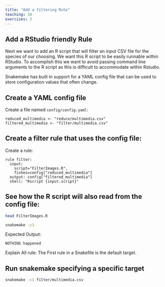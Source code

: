 ```yaml
---
title: "Add a filtering Rule"
teaching: 10
exercises: 2
---
```



## Add a RStudio friendly Rule
Next we want to add an R script that will filter an input CSV file for the species of our choosing.
We want this R script to be easily runnable within RStudio. To accomplish this we want to avoid 
passing command line arguments to the R script as this is difficult to accommodate within Rstudio.

Snakemake has built in support for a YAML config file that can be used to store configuration values
that often change.

## Create a YAML config file
Create a file named `config/config.yaml`:
```
reduced_multimedia <- "reduce/multimedia.csv"
filtered_multimedia <- "filter/multimedia.csv"
```

## Create a filter rule that uses the config file:
Create a rule:
```
rule filter:
  input: 
    script="FilterImages.R",
    fishes=config["reduced_multimedia"]
  output: config["filtered_multimedia"]
  shell: "Rscript {input.script}"
```

## See how the R script will also read from the config file:
```bash
head FilterImages.R
```

```bash
snakemake -c1
```

Expected Output:
```
NOTHING happened
```

Explain All rule:
The First rule in a Snakefile is the default target.

## Run snakemake specifying a specific target
```bash
snakemake -c1 filter/multimedia.csv
```
